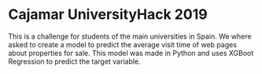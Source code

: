 # Cajamar UniversityHack 2019
This is a challenge for students of the main universities in Spain. We where asked to create a model to predict the average visit time of web pages about properties for sale. 
This model was made in Python and uses XGBoot Regression to predict the target variable.
